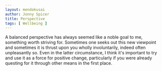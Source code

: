 ```yaml
---
layout: mendokusai
author: Jonny Spicer
title: Perspective
tags: [ Wellbeing ]
---
```

A balanced perspective has always seemed like a noble goal to me, something worth striving for. Sometimes one seeks out this new
viewpoint and sometimes it is thrust upon you wholly involuntarily, indeed often unpleasantly so. Even in the latter circumstance,
I think it's important to try and use it as a force for positive change, particularly if you were already questing for it through
other means in the first place.
